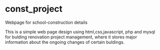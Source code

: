 # const_project
Webpage for school-construction details

This is a simple web page design using html,css,javascript, php and mysql for bulding renovation project management,
where it stores major information about the ongoing changes of certain buldings. 

